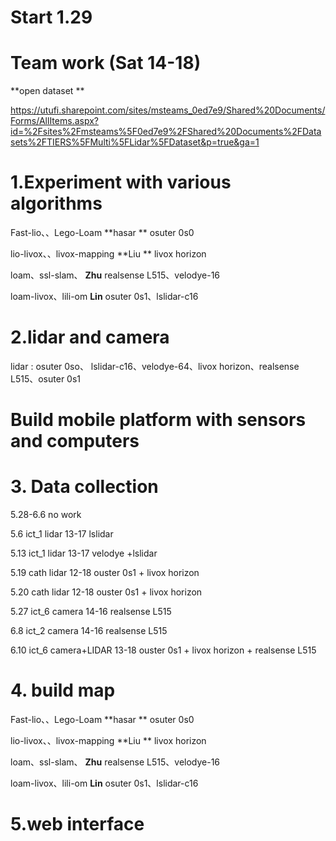 # Start 1.29

# Team work (Sat 14-18) 



**open dataset **

https://utufi.sharepoint.com/sites/msteams_0ed7e9/Shared%20Documents/Forms/AllItems.aspx?id=%2Fsites%2Fmsteams%5F0ed7e9%2FShared%20Documents%2FDatasets%2FTIERS%5FMulti%5FLidar%5FDataset&p=true&ga=1





# 1.Experiment with various algorithms

Fast-lio、、Lego-Loam			**hasar **     osuter 0s0

lio-livox、、livox-mapping		**Liu **          livox horizon 

loam、ssl-slam、				**Zhu**				realsense L515、velodye-16

loam-livox、lili-om					**Lin**		osuter 0s1、lslidar-c16



# 2.lidar and camera



lidar : osuter 0so、 lslidar-c16、velodye-64、livox horizon、realsense L515、osuter 0s1

# Build mobile platform with sensors and computers





# 3. Data collection

5.28-6.6   no work

5.6              ict_1      lidar 				13-17		lslidar

5.13			ict_1	  lidar					13-17		velodye +lslidar

5.19			cath      lidar					12-18		ouster 0s1 + livox horizon

5.20			cath		lidar					12-18	  ouster 0s1 + livox horizon

5.27			ict_6   	camera				14-16		realsense L515

6.8			ict_2 		camera				14-16		realsense L515

6.10			ict_6		camera+LIDAR 			13-18		ouster 0s1 + livox horizon + realsense L515







# 4. build map

Fast-lio、、Lego-Loam			**hasar **     osuter 0s0 

lio-livox、、livox-mapping		**Liu **          livox horizon 

loam、ssl-slam、				**Zhu**				realsense L515、velodye-16

loam-livox、lili-om					**Lin**		osuter 0s1、lslidar-c16

# 5.web interface

